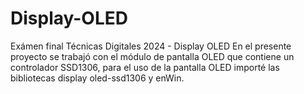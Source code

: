 # Display-OLED
Exámen final Técnicas Digitales 2024 - Display OLED
En el presente proyecto se trabajó con el módulo de pantalla OLED que contiene un controlador SSD1306, para el uso de la pantalla OLED importé las bibliotecas display oled-ssd1306 y enWin. 
